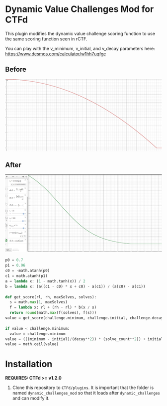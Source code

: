 # Dynamic Value Challenges Mod for CTFd

This plugin modifies the dynamic value challenge scoring function to use the same scoring function seen in rCTF.

You can play with the v_minimum, v_initial, and v_decay parameters here: https://www.desmos.com/calculator/w1hh7uqfgc 


## Before
![mod](./images/ctfd_default.png)

## After
![mod](./images/mod.png)

```py
p0 = 0.7
p1 = 0.96
c0 = -math.atanh(p0)
c1 = math.atanh(p1)
a = lambda x: (1 - math.tanh(x)) / 2
b = lambda x: (a((c1 - c0) * x + c0) - a(c1)) / (a(c0) - a(c1))

def get_score(rl, rh, maxSolves, solves):
  s = math.max(1, maxSolves)
  f = lambda x: rl + (rh - rl) * b(x / s)
  return round(math.max(f(solves), f(s)))
value = get_score(challenge.minimum, challenge.initial, challenge.decay, solve_count)

if value < challenge.minimum:
  value = challenge.minimum
value = (((minimum - initial)/(decay**2)) * (solve_count**2)) + initial
value = math.ceil(value)
```

# Installation

**REQUIRES: CTFd >= v1.2.0**

1. Clone this repository to `CTFd/plugins`. It is important that the folder is
   named `dynamic_challenges_mod` so that it loads after `dynamic_challenges` and can modify it.
